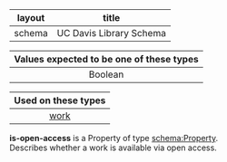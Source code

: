 
| layout | title |
| ------------- |:-------------:|
| schema | UC Davis Library Schema |

| Values expected to be one of these types  |
|:--------:|
| Boolean |

| Used on these types  |
|:--------:|
| [work](http://schema.library.ucdavis.edu/work) |
      
**is-open-access** is a Property of type [schema:Property](http://schema.org/Property).<br /> 
Describes whether a work is available via open access.<br /><br />
